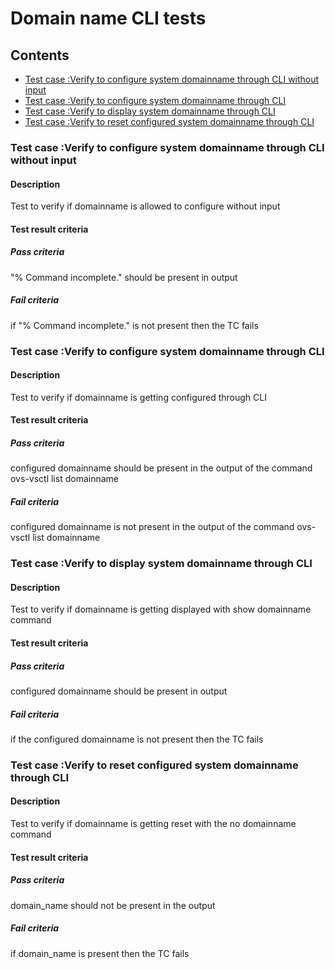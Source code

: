 Domain name CLI tests
===

## Contents

- [Test case :Verify to configure system domainname  through CLI without input](#test-case-:verify-to-configure-system-domainname-through-cli-without-input)
- [Test case :Verify to configure system domainname through CLI](#test-case-:verify-to-configure-system-domainname-through-cli)
- [Test case :Verify to display system domainname through CLI](#test-case-:verify-to-display-system-domainname-through-cli)
- [Test case :Verify to reset configured system domainname through CLI](#test-case-:verify-to-reset-configured-system-domainname-through-cli)


### Test case :Verify to configure system domainname  through CLI without input
#### Description ####
Test to verify if domainname is allowed to configure without input
#### Test result criteria ###
##### Pass criteria ####
"% Command incomplete." should be present in output
##### Fail criteria ####
if "% Command incomplete." is not present then the TC fails


### Test case :Verify to configure system domainname through CLI
#### Description ####
Test to verify if domainname is getting configured through CLI
#### Test result criteria ###
##### Pass criteria ####
configured domainname should be present in the output of the command ovs-vsctl list domainname
##### Fail criteria ####
configured domainname is not present in the output of the command ovs-vsctl list domainname

### Test case :Verify to display system domainname through CLI
#### Description ####
Test to verify if domainname is getting displayed with show domainname command
#### Test result criteria ###
##### Pass criteria ####
configured domainname  should be present in output
##### Fail criteria ####
if the configured domainname is not present then the TC fails



### Test case :Verify to reset configured system domainname through CLI
#### Description ####
Test to verify if domainname is getting reset with the no domainname command
#### Test result criteria ###
##### Pass criteria ####
domain_name should not be present in the output
##### Fail criteria ####
if domain_name is present then the TC fails
